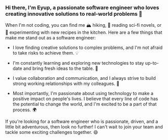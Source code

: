 ### Hi there, I'm Eyup, a passionate software engineer who loves creating innovative solutions to real-world problems 🌟

When I'm not coding, you can find me 🏔️ hiking, 📖 reading sci-fi novels, or 🍴 experimenting with new recipes in the kitchen. Here are a few things that make me stand out as a software engineer:

- I love finding creative solutions to complex problems, and I'm not afraid to take risks to achieve them. 💡

- I'm constantly learning and exploring new technologies to stay up-to-date and bring fresh ideas to the table. 🚀

- I value collaboration and communication, and I always strive to build strong working relationships with my colleagues. 🤝

- Most importantly, I'm passionate about using technology to make a positive impact on people's lives. I believe that every line of code has the potential to change the world, and I'm excited to be a part of that process. 🌍

If you're looking for a software engineer who is passionate, driven, and a little bit adventurous, then look no further! I can't wait to join your team and tackle some exciting challenges together. 😄
